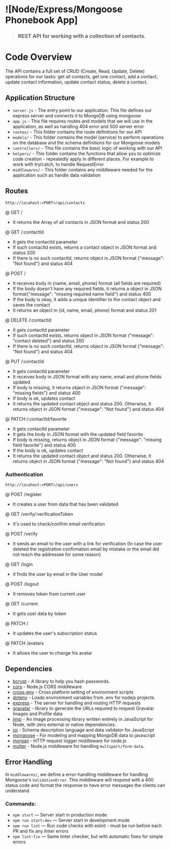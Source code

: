 # ![Node/Express/Mongoose Phonebook App]

> ### REST API for working with a collection of contacts.

# Code Overview

The API contains a full set of CRUD (Create, Read, Update, Delete) operations for our tasks: get all contacts, get one contact, add a contact, update contact information, update contact status, delete a contact.

## Application Structure

- `server.js` - The entry point to our application. This file defines our express server and connects it to MongoDB using mongoose
- `app.js` - This file requires routes and models that we will use in the application, as well as handling 404 error and 500 server error
- `routes/` - This folder contains the route definitions for our API
- `models/` - This folder contains the model (service) to perform operations on the database and the schema definitions for our Mongoose models
- `controllers/` - This file contains the basic logic of working with our API
- `helpers/` - This folder contains the functions that allow you to optimize code creation - repeatedly apply in different places. For example to work with try/catch, to handle RequestError
- `middlewares/` - This folder contains any middleware needed for the application such as handle data validation

## Routes

`http://locahost:<PORT>/api/contacts`

@ GET /

- It returns the Array of all contacts in JSON format and status 200

@ GET /:contactId

- It gets the contactId parameter
- If such contactId exists, returns a contact object in JSON format and status 200
- If there is no such contactId, returns object in JSON format {"message": "Not found"} and status 404

@ POST /

- It receives body in {name, email, phone} format (all fields are required)
- If the body doesn't have any required fields, it returns a object in JSON format{"message": "missing required name field"} and status 400
- If the body is okay, it adds a unique identifier to the contact object and saves the contact
- It returns an object in {id, name, email, phone} format and status 201

@ DELETE /:contactId

- It gets contactId parameter
- If such contactId exists, returns object in JSON format {"message": "contact deleted"} and status 200
- If there is no such contactId, returns object in JSON format {"message": "Not found"} and status 404

@ PUT /:contactId

- It gets contactId parameter
- It receives body in JSON format with any name, email and phone fields updated
- If body is missing, it returns object in JSON format {"message": "missing fields"} and status 400
- If body is ok, updates contact
- It returns the updated contact object and status 200. Otherwise, it returns object in JSON format {"message": "Not found"} and status 404

@ PATCH /:contactId/favorite

- It gets contactId parameter
- It gets the body in JSON format with the updated field favorite
- If body is missing, returns object in JSON format {"message": "missing field favorite"} and status 400
- If the body is ok, updates contact
- It returns the updated contact object and status 200. Otherwise, it returns object in JSON format {"message": "Not found"} and status 404

### Authentication

`http://locahost:<PORT>/api/users`

@ POST /register

- It creates a user from data that has been validated

@ GET /verify/:verificationToken

- It's used to check/confirm email verification

@ POST /verify

- It sends an email to the user with a link for verification (In case the user deleted the registration confirmation email by mistake or the email did not reach the addressee for some reason)

@ GET /login

- It finds the user by email in the User model

@ POST /logout

- It removes token from current user

@ GET /current

- It gets user data by token

@ PATCH /

- It updates the user's subscription status

@ PATCH /avatars

- It allows the user to change his avatar

## Dependencies

- [bcrypt](https://github.com/kelektiv/node.bcrypt.js) - A library to help you hash passwords.
- [cors](https://github.com/expressjs/cors) - Node.js CORS middleware
- [cross-env](https://github.com/kentcdodds/cross-env) - Cross platform setting of environment scripts
- [dotenv](https://github.com/motdotla/dotenv) - Loads environment variables from .env for nodejs projects.
- [express](https://github.com/expressjs/express) - The server for handling and routing HTTP requests
- [gravatar](https://github.com/emerleite/node-gravatar) - library to generate the URLs required to request Gravatar Images and Profile data
- [jimp](https://github.com/oliver-moran/jimp) - An image processing library written entirely in JavaScript for Node, with zero external or native dependencies.
- [joi](https://github.com/hapijs/joi) - Schema description language and data validator for JavaScript
- [mongoose](https://github.com/Automattic/mongoose) - For modeling and mapping MongoDB data to javascript
- [morgan](https://github.com/expressjs/morgan) - HTTP request logger middleware for node.js
- [multer](https://github.com/expressjs/multer) - Node.js middleware for handling `multipart/form-data`.

## Error Handling

In `middlewares/`, we define a error-handling middleware for handling Mongoose's `ValidationError`. This middleware will respond with a 400 status code and format the response to have error messages the clients can understand

### Commands:

- `npm start` &mdash; Server start in production mode
- `npm run start:dev` &mdash; Server start in development mode
- `npm run lint` &mdash; Run code checks with eslint - must be run before each PR and fix any linter errors
- `npm lint:fix` &mdash; Same linter checker, but with automatic fixes for simple errors

